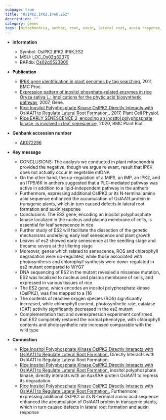 ```yaml
---
subpage: true
title: "OsIPK2,IPK2,IP6K,ES2"
description: ""
category: genes
tags: [mitochondria, anther, root, auxin, lateral root, auxin response, leaf, leaf senescence, early leaf senescence, senescence, tillering, growth, seedling, photosynthesis, nucleus, plant growth, Kinase, plasma membrane, chlorophyll content, reactive oxygen species, kinase]
---
```


* **Information**  
    + Symbol: OsIPK2,IPK2,IP6K,ES2  
    + MSU: [LOC_Os02g32370](http://rice.plantbiology.msu.edu/cgi-bin/ORF_infopage.cgi?orf=LOC_Os02g32370)  
    + RAPdb: [Os02g0523800](http://rapdb.dna.affrc.go.jp/viewer/gbrowse_details/irgsp1?name=Os02g0523800)  

* **Publication**  
    + [IP6K gene identification in plant genomes by tag searching](http://www.ncbi.nlm.nih.gov/pubmed?term=IP6K+gene+identification+in+plant+genomes+by+tag+searching%5BTitle%5D), 2011, BMC Proc.
    + [Expression pattern of inositol phosphate-related enzymes in rice Oryza sativa L.: Implications for the phytic acid biosynthetic pathway](http://www.ncbi.nlm.nih.gov/pubmed?term=Expression+pattern+of+inositol+phosphate-related+enzymes+in+rice+Oryza+sativa+L.:+Implications+for+the+phytic+acid+biosynthetic+pathway%5BTitle%5D), 2007, Gene.
    + [Rice Inositol Polyphosphate Kinase OsIPK2 Directly Interacts with OsIAA11 to Regulate Lateral Root Formation.](http://www.ncbi.nlm.nih.gov/pubmed?term=Rice+Inositol+Polyphosphate+Kinase+OsIPK2+Directly+Interacts+with+OsIAA11+to+Regulate+Lateral+Root+Formation.%5BTitle%5D), 2017, Plant Cell Physiol.
    + [Rice EARLY SENESCENCE 2, encoding an inositol polyphosphate kinase, is involved in leaf senescence](http://www.ncbi.nlm.nih.gov/pubmed?term=Rice+EARLY+SENESCENCE+2,+encoding+an+inositol+polyphosphate+kinase,+is+involved+in+leaf+senescence%5BTitle%5D), 2020, BMC Plant Biol.

* **Genbank accession number**  
    + [AK072296](http://www.ncbi.nlm.nih.gov/nuccore/AK072296)

* **Key message**  
    + CONCLUSIONS: The analysis we conducted in plant mitochondria provided the negative, though we argue relevant, result that IP6K does not actually occur in vegetable mtDNA
    + On the other hand, the up-regulation of a MIPS, an IMP, an IPK2, and an ITP5/6K in anthers suggested that a PLC-mediated pathway was active in addition to a lipid-independent pathway in the anthers
    + Furthermore, expressing additional OsIPK2 or its N-terminal amino acid sequence enhanced the accumulation of OsIAA11 protein in transgenic plants, which in turn caused defects in lateral root formation and auxin response
    + Conclusions: The ES2 gene, encoding an inositol polyphosphate kinase localized in the nucleus and plasma membrane of cells, is essential for leaf senescence in rice
    + Further study of ES2 will facilitate the dissection of the genetic mechanisms underlying early leaf senescence and plant growth
    + Leaves of es2 showed early senescence at the seedling stage and became severe at the tillering stage
    + Moreover, genes which related to senescence, ROS and chlorophyll degradation were up-regulated, while those associated with photosynthesis and chlorophyll synthesis were down-regulated in es2 mutant compared to WYG7
    + DNA sequencing of ES2 in the mutant revealed a missense mutation, ES2 was localized to nucleus and plasma membrane of cells, and expressed in various tissues of rice
    + The ES2 gene, which encodes an inositol polyphosphate kinase (OsIPK2), was fine mapped to a 116
    + The contents of reactive oxygen species (ROS) significantly increased, while chlorophyll content, photosynthetic rate, catalase (CAT) activity significantly decreased in the es2 mutant
    + Complementation test and overexpression experiment confirmed that ES2 completely restored the normal phenotype, with chlorophyll contents and photosynthetic rate increased comparable with the wild type

* **Connection**  
    + [Rice Inositol Polyphosphate Kinase OsIPK2 Directly Interacts with OsIAA11 to Regulate Lateral Root Formation.](OsIPK2) Directly Interacts with OsIAA11 to Regulate Lateral Root Formation.
    + [Rice Inositol Polyphosphate Kinase OsIPK2 Directly Interacts with OsIAA11 to Regulate Lateral Root Formation.](Oryza+sativa) inositol polyphosphate kinase, directly interacts with an Aux/IAA protein OsIAA11 to repress its degradation
    + [Rice Inositol Polyphosphate Kinase OsIPK2 Directly Interacts with OsIAA11 to Regulate Lateral Root Formation.](http://www.ncbi.nlm.nih.gov/pubmed?term=Rice+Inositol+Polyphosphate+Kinase+OsIPK2+Directly+Interacts+with+OsIAA11+to+Regulate+Lateral+Root+Formation.%5BTitle%5D),  Furthermore, expressing additional OsIPK2 or its N-terminal amino acid sequence enhanced the accumulation of OsIAA11 protein in transgenic plants, which in turn caused defects in lateral root formation and auxin response



